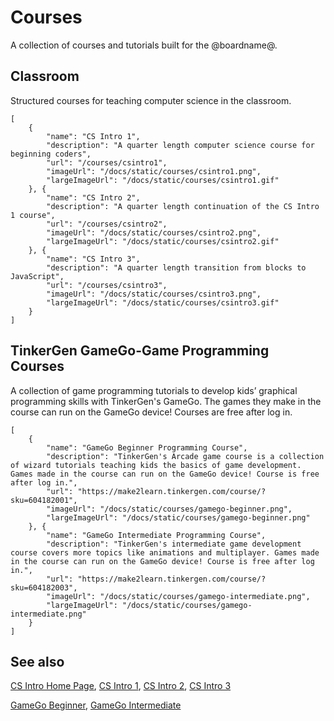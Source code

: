 # Courses

A collection of courses and tutorials built for the @boardname@.

## Classroom

Structured courses for teaching computer science in the classroom.

```codecard
[
    {
        "name": "CS Intro 1",
        "description": "A quarter length computer science course for beginning coders",
        "url": "/courses/csintro1",
        "imageUrl": "/docs/static/courses/csintro1.png",
        "largeImageUrl": "/docs/static/courses/csintro1.gif"
    }, {
        "name": "CS Intro 2",
        "description": "A quarter length continuation of the CS Intro 1 course",
        "url": "/courses/csintro2",
        "imageUrl": "/docs/static/courses/csintro2.png",
        "largeImageUrl": "/docs/static/courses/csintro2.gif"
    }, {
        "name": "CS Intro 3",
        "description": "A quarter length transition from blocks to JavaScript",
        "url": "/courses/csintro3",
        "imageUrl": "/docs/static/courses/csintro3.png",
        "largeImageUrl": "/docs/static/courses/csintro3.gif"
    }
]
```

## TinkerGen GameGo-Game Programming Courses

A collection of game programming tutorials to develop kids’ graphical programming skills with TinkerGen's GameGo.
The games they make in the course can run on the GameGo device! Courses are free after log in.

```codecard
[
    {
        "name": "GameGo Beginner Programming Course",
        "description": "TinkerGen's Arcade game course is a collection of wizard tutorials teaching kids the basics of game development. Games made in the course can run on the GameGo device! Course is free after log in.",
        "url": "https://make2learn.tinkergen.com/course/?sku=604182001",
        "imageUrl": "/docs/static/courses/gamego-beginner.png",
        "largeImageUrl": "/docs/static/courses/gamego-beginner.png"
    }, {
        "name": "GameGo Intermediate Programming Course",
        "description": "TinkerGen's intermediate game development course covers more topics like animations and multiplayer. Games made in the course can run on the GameGo device! Course is free after log in.",
        "url": "https://make2learn.tinkergen.com/course/?sku=604182003",
        "imageUrl": "/docs/static/courses/gamego-intermediate.png",
        "largeImageUrl": "/docs/static/courses/gamego-intermediate.png"
    }
]
```

## See also

[CS Intro Home Page](/courses/csintro),
[CS Intro 1](/courses/csintro1),
[CS Intro 2](/courses/csintro2),
[CS Intro 3](/courses/csintro3)

[GameGo Beginner](https://make2learn.tinkergen.com/course/?sku=604182001),
[GameGo Intermediate](https://make2learn.tinkergen.com/course/?sku=604182003)
